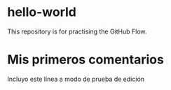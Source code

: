 # hello-world
This repository is for practising the GitHub Flow.
# Mis primeros comentarios
Incluyo este línea a modo de prueba de edición
